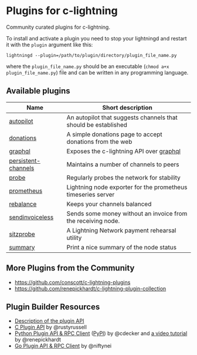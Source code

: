# Plugins for c-lightning

Community curated plugins for c-lightning.

To install and activate a plugin you need to stop your lightningd and restart it with the `plugin` argument like this:

```
lightningd --plugin=/path/to/plugin/directory/plugin_file_name.py
```

where the `plugin_file_name.py` should be an executable (`chmod a+x plugin_file_name.py`) file and can be written in any programming language.

## Available plugins

| Name                              | Short description                                              |
|-----------------------------------|----------------------------------------------------------------|
| [autopilot][autopilot]            | An autopilot that suggests channels that should be established |
| [donations][donations]            | A simple donations page to accept donations from the web       |
| [graphql][graphql]                | Exposes the c-lightning API over [graphql][graphql-spec]       |
| [persistent-channels][pers-chans] | Maintains a number of channels to peers                        |
| [probe][probe]                    | Regularly probes the network for stability                     |
| [prometheus][prometheus]          | Lightning node exporter for the prometheus timeseries server   |
| [rebalance][rebalance]            | Keeps your channels balanced                                   |
| [sendinvoiceless][sendinvoiceless]| Sends some money without an invoice from the receiving node.   |
| [sitzprobe][sitzprobe]            | A Lightning Network payment rehearsal utility                  |
| [summary][summary]                | Print a nice summary of the node status                        |


## More Plugins from the Community

 - https://github.com/conscott/c-lightning-plugins
 - https://github.com/renepickhardt/c-lightning-plugin-collection

## Plugin Builder Resources

 - [Description of the plugin API][plugin-docs]
 - [C Plugin API][c-api] by @rustyrussell
 - [Python Plugin API & RPC Client][python-api] ([PyPI][python-api-pypi]) by @cdecker and [a video tutorial](https://www.youtube.com/watch?v=FYs1I-pCJIg) by @renepickhardt
 - [Go Plugin API & RPC Client][go-api] by @niftynei

[pers-chans]: https://github.com/lightningd/plugins/tree/master/persistent-channels
[probe]: https://github.com/lightningd/plugins/tree/master/probe
[prometheus]: https://github.com/lightningd/plugins/tree/master/prometheus
[summary]: https://github.com/lightningd/plugins/tree/master/summary
[donations]: https://github.com/lightningd/plugins/tree/master/donations
[plugin-docs]: https://lightning.readthedocs.io/PLUGINS.html
[c-api]: https://github.com/ElementsProject/lightning/blob/master/plugins/libplugin.h
[python-api]: https://github.com/ElementsProject/lightning/tree/master/contrib/pylightning
[python-api-pypi]: https://pypi.org/project/pylightning/
[go-api]: https://github.com/niftynei/glightning
[sitzprobe]: https://github.com/niftynei/sitzprobe
[autopilot]: https://github.com/lightningd/plugins/tree/master/autopilot
[rebalance]: https://github.com/lightningd/plugins/tree/master/rebalance
[sendinvoiceless]: https://github.com/lightningd/plugins/tree/master/sendinvoiceless
[graphql]: https://github.com/nettijoe96/c-lightning-graphql
[graphql-spec]: https://graphql.org/
